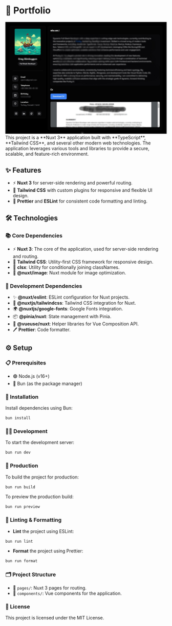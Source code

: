 # 🚀 Portfolio

<img src="/images/portfolio.jpg" />
This project is a **Nuxt 3** application built with **TypeScript**, **Tailwind CSS**, and several other modern web technologies. The application leverages various tools and libraries to provide a secure, scalable, and feature-rich environment.

## ✨ Features

- ⚡️ **Nuxt 3** for server-side rendering and powerful routing.
- 🎨 **Tailwind CSS** with custom plugins for responsive and flexible UI design.
- 🎯 **Prettier** and **ESLint** for consistent code formatting and linting.

## 🛠 Technologies

### 📚 Core Dependencies

- ⚡️ **Nuxt 3**: The core of the application, used for server-side rendering and routing.
- 🎨 **Tailwind CSS**: Utility-first CSS framework for responsive design.
- 🎨 **clsx**: Utility for conditionally joining classNames.
- 📸 **@nuxt/image**: Nuxt module for image optimization.

### 🔧 Development Dependencies

- ✨ **@nuxt/eslint**: ESLint configuration for Nuxt projects.
- 🎨 **@nuxtjs/tailwindcss**: Tailwind CSS integration for Nuxt.
- 🌍 **@nuxtjs/google-fonts**: Google Fonts integration.
- 📦 **@pinia/nuxt**: State management with Pinia.
- 🔧 **@vueuse/nuxt**: Helper libraries for Vue Composition API.
- 🖊 **Prettier**: Code formatter.

## ⚙️ Setup

### 📋 Prerequisites

- 🟢 Node.js (v16+)
- 🍞 Bun (as the package manager)

### 🔧 Installation

Install dependencies using Bun:

```bash
bun install
```

### 🧑‍💻 Development

To start the development server:

```bash
bun run dev
```

### 🚀 Production

To build the project for production:

```bash
bun run build
```

To preview the production build:

```bash
bun run preview
```

### 🧹 Linting & Formatting

- **Lint** the project using ESLint:

```bash
bun run lint
```

- **Format** the project using Prettier:

```bash
bun run format
```

### 🗂 Project Structure

- 📄 `pages/`: Nuxt 3 pages for routing.
- 🧩 `components/`: Vue components for the application.

### 📜 License

This project is licensed under the MIT License.
